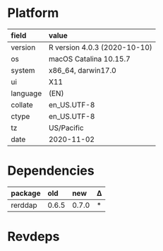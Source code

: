 # Platform

|field    |value                        |
|:--------|:----------------------------|
|version  |R version 4.0.3 (2020-10-10) |
|os       |macOS Catalina 10.15.7       |
|system   |x86_64, darwin17.0           |
|ui       |X11                          |
|language |(EN)                         |
|collate  |en_US.UTF-8                  |
|ctype    |en_US.UTF-8                  |
|tz       |US/Pacific                   |
|date     |2020-11-02                   |

# Dependencies

|package |old   |new   |Δ  |
|:-------|:-----|:-----|:--|
|rerddap |0.6.5 |0.7.0 |*  |

# Revdeps

